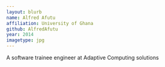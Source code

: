 ```yaml
---
layout: blurb
name: Alfred Afutu
affiliation: University of Ghana
github: AlfredAfutu
year: 2014
imagetype: jpg
---
```

A software trainee engineer at Adaptive Computing solutions

